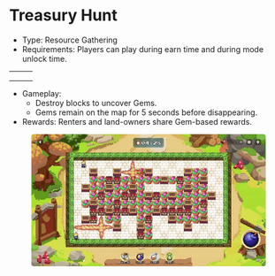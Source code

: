 # Treasury Hunt

* Type: Resource Gathering
* Requirements: Players can play during earn time and during mode unlock time.

|   |   |   |
| - | - | - |
|   |   |   |
|   |   |   |
|   |   |   |

* Gameplay:
  * Destroy blocks to uncover Gems.
  * Gems remain on the map for 5 seconds before disappearing.
* Rewards: Renters and land-owners share Gem-based rewards.

<figure><img src="../../.gitbook/assets/image (1) (1).png" alt=""><figcaption></figcaption></figure>
